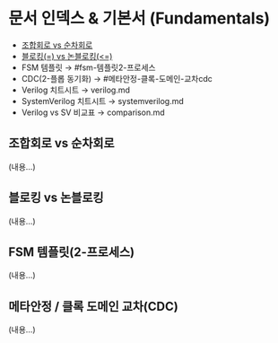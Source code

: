 # 문서 인덱스 & 기본서 (Fundamentals)

- [조합회로 vs 순차회로](docs/README.md#조합회로-vs-순차회로)
- [블로킹(=) vs 논블로킹(<=)](docs/README.md#블로킹-vs-논블로킹)
- FSM 템플릿 → #fsm-템플릿2-프로세스
- CDC(2-플롭 동기화) → #메타안정-클록-도메인-교차cdc
- Verilog 치트시트 → verilog.md
- SystemVerilog 치트시트 → systemverilog.md
- Verilog vs SV 비교표 → comparison.md

## 조합회로 vs 순차회로
(내용…)

## 블로킹 vs 논블로킹
(내용…)

## FSM 템플릿(2-프로세스)
(내용…)

## 메타안정 / 클록 도메인 교차(CDC)
(내용…)
